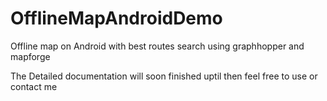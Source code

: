 # OfflineMapAndroidDemo
Offline map on Android with best routes search using graphhopper and mapforge

The Detailed documentation will soon finished uptil then feel free to use or contact me
